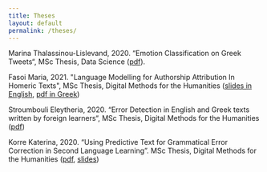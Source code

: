 ```yaml
---
title: Theses
layout: default
permalink: /theses/
---
```


Marina Thalassinou-Lislevand, 2020. “Emotion Classification on Greek Tweets“, MSc Thesis, Data Science ([pdf](/files/lislevand.pdf)).

Fasoi Maria, 2021. "Language Modelling for Authorship Attribution In Homeric Texts", MSc Thesis, Digital Methods for the Humanities ([slides in English](/files/mfasoi.slides.pdf), [pdf in Greek](/files/mfasoi.pdf))

Stroumbouli Eleytheria, 2020. “Error Detection in English and Greek texts written by foreign learners“, MSc Thesis, Digital Methods for the Humanities ([pdf](/files/stroumbouli.pdf))

Korre Katerina, 2020. “Using Predictive Text for Grammatical Error Correction in Second Language Learning”. MSc Thesis, Digital Methods for the Humanities ([pdf](/files/korre.pdf), [slides](/files/korre.slides.pdf))
